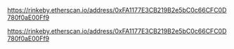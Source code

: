 https://rinkeby.etherscan.io/address/0xFA1177E3CB219B2e5bC0c66CFC0D780f0aE00Ff9

  

https://rinkeby.etherscan.io/address/0xFA1177E3CB219B2e5bC0c66CFC0D780f0aE00Ff9
